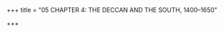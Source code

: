 +++
title = "05 CHAPTER 4: THE DECCAN AND THE SOUTH, 1400–1650"

+++


[^1]: Writing around 1600, the historian Firishta recorded that a Deccani was once asked whom he considered the greater person, the Prophet Muhammad or the shaikh. The Deccani replied, with some surprise at the question, that although the Prophet was undoubtedly a great man, Gisudaraz was a far superior order of being. John Briggs \(trans.\), *History of the Rise of the Mahomedan Power in India* \(1829; repr. Calcutta: Editions Indian, 1966, 4 vols\), vol. 2, pp. 245–6.

[^2]: Muhammad ‘Ali Samani, ed. S. N. Ahmad Qadri, *Siyar al-Muhammadi* \(1427; Hyderabad: Matbu‘ah I‘jaz Printing Press, 1969\), pp. 22–32. 

[^3]: Briggs \(trans.\), *History*, vol. 2, p. 234. 

[^4]: These no longer exist, but were described by the Spanish ambassador Gonzalez de Clavijo in 1404. See Guy le Strange \(trans.\), *Clavijo: Embassy to Tamerlane, 1403–1406* \(New York: Harper & Brothers, 1928\), p. 208.

[^5]: George Michell and Richard Eaton, *Firuzabad: Palace City of the Deccan* \(Oxford: Oxford University Press, 1992\), pp. 80–82.

[^6]: Phillip B. Wagoner, ‘“Sultan among Hindu Kings”: Dress, Titles, and the Islamicization of Hindu Culture at Vijayanagara’, *Journal of Asian Studies* 55, no. 4 \(Nov. 1996\), p. 862. 

[^7]: Ibid., p. 863. 

[^8]: Such borrowing, however, was by no means universal across India. While noting that courtiers at Vijayanagara had avidly adopted the cosmopolitan Persianate dress code, Shah Rukh’s ambassador was shocked to see that upper-class men along India’s coasts went bare-chested in public, which to his Central Asian sensibility rendered them virtually naked. In 1433, a Chinese visitor noted that people in Sri Lanka and the Malabar coast walked in public bare to the waist, as did elite Muslims of the nearby Maldive islands. Wearing elite Persianate apparel – long-sleeved tunics and tall headgear – was a matter of affiliating with a known, transregional style, regardless of one’s religious identity. See ibid., pp. 859, 865–6.

[^9]: These are the Mahanavami Dibba and the Ramachandra Temple. See John Fritz, George Michell and M. S. Nagaraja Rao, *Where Kings and Gods Meet: The Royal Centre at Vijayanagara, India* \(Tucson: University of Arizona Press, 1984\), pp. 99–102; Anna L. Dallapiccola, et al., *The Ramachandra Temple at Vijayanagara* \(New Delhi: Manohar, 1992\), pp. 83–5.

[^10]: ‘More than half of the more than 100 male figures depicted here’, writes George Michell, ‘are shown with prominent eyes, long noses and pointed beards; long ribbons in their hair flow outwards at either side. They wear pointed faceted caps with upturned rims, and upper garments with long sleeves, “cloud-collars” with multi-curved profiles, and waist belts hung with various items; their shoes have pointed ends.’ George Michell, ‘Migrations and Cultural Transmissions in the Deccan: Evidence of Monuments at Vijayanagara’, in Laura E. Parodi \(ed.\), *The Visual World of Muslim India: The Art, Culture and Society of the Deccan in the Early Modern Era* \(London: I. B. Tauris, 2014\), p. 80. See also Anna L. Dallapiccola, *The Great Platform at Vijayanagara: Architecture & Sculpture* \(New Delhi: Monahar, 2010\), pp. 36–7.

[^11]: T. V. Mahalingam, *Administration and Social life under Vijayanagar*, *Part II, Social Life* \(2nd edn, Madras: University of Madras, 1979\), p. 211; Briggs \(trans.\), *History*, vol. 3, p. 47.

[^12]: Robert Sewell, *A Forgotten Empire, Vijayanagara: A Contribution to the History of India* \(1900; repr. New Delhi: Publications Division, 1962\), p. 329. 

[^13]: Michell, ‘Migrations’, pp. 84–5.

[^14]: Briggs \(trans.\), *History*, vol. 2, p. 302. 

[^15]: Haroon Khan Sherwani, *The Bahmanis of the Deccan* \(2nd edn, 1977; repr. New Delhi: Munshiram Manoharlal, 1985\), p. 217.

[^16]: Richard M. Eaton and Phillip B. Wagoner, *Power, Memory, Architecture: Contested Sites on India’s Deccan Plateau, 1300–1600* \(New Delhi: Oxford University Press, 2014\), pp. 126–33. 

[^17]: Ibid., p. 134. 

[^18]: Deborah Hutton, *Art of the Court of Bijapur* \(Bloomington: Indiana University Press, 2006\), pp. 64–5, figure 2:12, plate 4; Emma Flatt, ‘The Authorship and Significance of the *Nujum al-'ulum*: A Sixteenth-Century Encyclopedia from Bijapur’, *Journal of the American Oriental Society* 131, no. 2 \(2011\), pp. 226, 235; idem, *Courts of the Deccan Sultanates: Living Well in the Persian Cosmopolis* \(Cambridge: Cambridge University Press, 2019\), ch. 5. 

[^19]: Eaton and Wagoner, *Power*, pp. 208–11.

[^20]: Ibid., pp. 211–13.

[^21]: Ibid. 

[^22]: Apparently hoping to strike it rich, the founding fathers of Golconda, Illinois \(named in 1817\) and Golconda, Nevada \(fl. 1898–1910\) certainly made this association. As the first town’s website proudly declared, ‘Golconda sparkles like a diamond on the banks of the mighty Ohio River.’

[^23]: An example of the *nayakwari*s’ mobility and integration with Persianate culture is Jagadeva Rao. A member of the party of *nayakwari* chieftains who had facilitated Ibrahim Qutb Shah’s return to Golconda and accession to the throne, Rao became the prime minister of the Qutb Shahi sultanate before moving first to Berar to take up service with the Imad Shahi sultan, and from there to Vijayanagara, where he became a commander. See H. K. Sherwani, *History of the Qutb Shahi Dynasty* \(New Delhi: Munshiram Manoharlal, 1974\), pp. 86, 88–91, 97, 99–104. 

[^24]: Eaton and Wagoner, *Power*, pp. 214–30. 

[^25]: George Michell, *The Vijayanagara Courtly Style: Incorporation and Synthesis in the Royal Architecture of Southern India, 15th–17th Centuries* \(New Delhi: Manohar, 1992\), pp. 65–9.

[^26]: Ajay Rao, ‘A New Perspective on the Royal Rama Cult at Vijayanagara’, in Yigal Bronner, Whitney Cox and Lawrence McCrea \(eds\), *South Asian Texts in History: Critical Engagements with Sheldon Pollock* \(Ann Arbor: Association for Asian Studies, 2011\), pp. 29–30. 

[^27]: Ibid., p. 30. 

[^28]: Deeds authenticated before Vitthala occurred sporadically, in 1408, 1493 and 1503. After 1516 they grew in frequency, keeping pace with those authenticated before Virupaksha, until 1544, after which all deeds were authenticated before Vitthala. Anila Verghese, *Religious Traditions at Vijayanagara as Revealed through Its Monuments* \(New Delhi: Manohar, 1995\), appendix A, pp. 141–54.

[^29]: A. V. Narasimha Murthy, *Coins and Currency System of Vijayanagara Empire* \(Varanasi: Numismatic Society of India, 1991\).

[^30]: Kathleen D. Morrison, ‘Naturalizing Disaster: From Drought to Famine in southern India’, in Garth Bawden and Richard M. Reycraft \(eds\), *Environmental Disaster and the Archaeology of Human Response* \(Albuquerque: Maxwell Museum of Anthropology, 2001\), p. 30. 

[^31]: Narasimha Murthy, *Coins.* 

[^32]: Sanjay Subrahmanyam, *The Political Economy of Commerce: Southern India, 1500–1650* \(Cambridge: Cambridge University Press, 1990\), pp. 94–8.

[^33]: Vijaya Ramaswamy, ‘Artisans in Vijayanagar Society’, *Indian Economic and Social History Review* 22, no. 4 \(1985\), p. 435. 

[^34]: Ibid., pp. 427, 435. 

[^35]: Carla M. Sinopoli, *The Political Economy of Craft Production: Crafting Empire in South India, c.1350–1650* \(Cambridge: Cambridge University Press, 2003\), pp. 285–90.

[^36]: Noboru Karashima, *Towards a New Formation: South Indian Society under Vijayanagar Rule* \(New Delhi: Oxford University Press, 1992\), pp. 49–50, 59, 64–5, 152–64; Venkata Raghotham, ‘Religious Networks and the Legitimation of Power in 14th c. South India: A Study of Kumara Kampana’s Politics of Intervention and Arbitration’, in Madhu Sen \(ed.\), *Studies in Religion and Change* \(New Delhi: Books and Books, 1983\), pp. 154–5.

[^37]: Burton Stein, *Vijayanagara*. *New Cambridge History of India*, vol. I:2 \(Cambridge: Cambridge University Press, 1989\), p. 51. 

[^38]: Ibid., pp. 89–90.

[^39]: Briggs, *History*, vol. 3, p. 47. 

[^40]: Henry Heras, *The Aravidu Dynasty of Vijayanagar* \(Madras: B. G. Paul & Co., 1927\), pp. 29–38. 

[^41]: Eaton and Wagoner, *Power*, pp. 85–9. 

[^42]: Cesare Federici, ‘Extracts of Master Caesar Frederike his Eighteene Yeeres Indian Observations’, in Samuel Purchas, *Hakluytus Posthumus, or Purchas his Pilgrimes* \(1625; repr. Glasgow: J. MacLehose and sons, 1905–7, 20 vols\), vol. 10, pp. 92–3, 97.

[^43]: See Michael Roberts, ‘The Military Revolution, 1560–1660’, in idem \(ed.\), *Essays in Swedish History* \(Minneapolis: University of Minnesota Press, 1967\); Geoffrey Parker, *The Military Revolution: Military Innovation and the Rise of the West* \(Cambridge: Cambridge University Press, 1988\); Clifford J. Rogers \(ed.\), *The Military Revolution Debate: Readings on the Military Transformation of Early Modern Europe* \(Boulder: Westview, 1995\); Jeremy Black, *Beyond the Military Revolution: War in the Seventeenth-Century World* \(New York: Palgrave Macmillan, 2011\).

[^44]: Rainer Daehnhardt, *The Bewitched Gun: The Introduction of the Firearm in the Far East by the Portuguese* \(Lisbon: Texto Editora, 1994\), pp. 38–9.

[^45]: Richard M. Eaton and Phillip B. Wagoner, ‘Warfare on the Deccan Plateau, 1450–1600: A Military Revolution in Early Modern India?’, in *Journal of World History* 25, no. 1 \(2014\), pp. 1–46. 

[^46]: Eaton and Wagoner, *Power*, pp. 251–2.

[^47]: Ibid., pp. 254–68.

[^48]: Eaton and Wagoner, ‘Warfare’, pp. 22–34.

[^49]: Heras, *Aravidu Dynasty*, pp. 221–2. 

[^50]: The state’s most famous and successful king, Krishna Raya, even issued gold coins with an image of Venkateśvara on one side and his own name on the other.

[^51]: The Aravidu kings were also following a path blazed by earlier migrations of Telugu-speakers southwards. From the early fifteenth century onwards, martial, mercantile and cultivating castes had been moving from the dry upland plateau of Andhra south into the Tamil country. These aggressive, mobile and land-hungry pioneers generally avoided the most densely populated areas of the south, preferring to open up uncultivated regions for growing rice, millets and dry crops that used the same sort of tank irrigation that characterizes the drier northern Deccan. Migrations extending from the mid fifteenth to the late eighteenth centuries left their mark on subsequent demographic patterns. By the late nineteenth century Telugu-speakers comprised from 15 per cent to nearly a quarter of the population in some parts of the Tamil south. Subrahmanyam, *Political Economy*, pp. 16–17.

[^52]: See Velcheru Narayana Rao, David Shulman and Sanjay Subrahmanyam, *Symbols of Substance: Court and State in Nayaka Period Tamilnadu* \(Delhi: Oxford University Press, 1992\), pp. 57–82.

[^53]: Lennart Bes, ‘Heirs of Vijayanagara: Court Politics in Early-Modern South India’ \(PhD dissertation, Radboud University, Nijmegen, 2018\), pp. 305–6.

[^54]: Arguments in this paragraph are drawn from Phillip B. Wagoner, *Tidings of the King: A Translation and Ethnohistorical Analysis of the* Rayavacakamu \(Honolulu: University of Hawaii Press, 1993\), pp. 10–50. 

[^55]: Subrahmanyam, *Political Economy*, p. 23. 

[^56]: The following is based on A. Sauliere, SJ, ‘The Revolt of the Southern Nayaks’, part 1: *Journal of Indian History* 42, no. 1 \(April 1964\), pp. 93–104; part 2: 44, no. 1 \(April 1966\), pp. 164–6. 

[^57]: Sauliere, ‘Revolt’, part 1, p. 95. 

[^58]: See Thomas R. Trautmann, *Elephants and Kings: An Environmental History* \(Chicago: University of Chicago Press, 2015\), esp. pp. 44–9, 68–70.

[^59]: The king’s career had a shadowy coda. According to Jesuit testimony, Śriranga III led a miserable life in Mysore, and around 1653 Kanthirava Narasaraja, having grown tired of his troublesome guest, left the king to his fate. Early the next year the latter managed to return to Vellore, but Tirumala, *nayaka* of Madurai, was so upset upon seeing that he ‘was again raising his head’ that he encouraged the sultan of Bijapur to drive him out of that city, which ‘Adil Shahi forces did in August 1654. ‘After wandering for six years in foreign states and alienating the neighbouring princes,’ recorded a contemporary missionary, the ‘poor’ king ‘withdrew into the last corner of his dominions still left to him’. That was Bednur, in the western plateau, where the *nayaka* of Ikkeri sheltered the powerless emperor, evidently hoping to use the latter’s nominal imperial status to help prosecute his own wars against his enemy to the south, the ruler of Mysore, one of Śriranga III’s former hosts. The last inscriptions issued in the name of Śriranga III are dated 1660, 1661 and finally 1669, just over a century after the Battle of Talikota. See Sauliere, ‘Revolt’, part 2, pp. 164–5, 169; K. D. Swaminathan, *The Nayakas of Ikkeri* \(Madras: P. Varadachary & Co., 1957\), pp. 90–92, 213; R. Sathyanatha Aiyar, *History of the Nayaks of Madura* \(Madras: University of Madras, 1980\), p. 98; H. K. Sherwani and P. M. Joshi \(eds\), *History of Medieval Deccan \(1295–1724\)*, vol. 1 \(Hyderabad: Government of Andhra Pradesh, 1973\), p. 137.

[^60]: Bes, ‘Heirs of Vijayanagara’, pp. 280, 294, 314.

[^61]: This was based on a type of land tenure geared towards furnishing the ruler with troops recruited and maintained by an *amaranayaka*, or the noble granted such a land holding. The term *amara* is derived from the Arabic–Persian *amr*, in the sense of ‘command’. *Amr* is also the root of *amir*, or commander. See Wagoner, *Tidings*, pp. 198–200. 

[^62]: Bes, ‘Heirs of Vijayanagara’, p. 293. 

[^63]: Russell Shorto, *The Island at the Center of the World: The Epic Story of Dutch Manhattan and the Forgotten Colony That Shaped America* \(New York: Vintage, 2005\).

[^64]: Henry Yule and Henri Cordier \(trans.\), *The Book of Ser Marco Polo* \(1871; repr. London: John Murray Ltd, 1975, 2 vols\), vol. 2, pp. 204, 235. Manned by 200 crewmen, each ship could carry up to 6,000 baskets of black pepper. Ibid., p. 250.

[^65]: In the mid fifteenth century Calicut collected a 2.7 per cent charge on the sale of all goods leaving its port. This rate was doubtless kept low by the availability of pepper at rival ports along the coast, rendering all of Malabar a buyer’s market. Stephen F. Dale, *Islamic Society on the South Asian Frontier: The Mappilas of Malabar, 1498–1922* \(Oxford: Clarendon Press, 1980\), p. 14.

[^66]: The poet, Tayan-Kannanar, was referring to Roman traders in Malabar. Andrew Dalby, *Dangerous Tastes: The Story of Spices* \(Berkeley: University of California Press, 2000\), p. 91.

[^67]: Susan Bayly, *Saints, Goddesses and Kings: Muslims and Christians in South Indian Society, 1700–1900* \(Cambridge: Cambridge University Press, 1989\), pp. 243–57.

[^68]: Malabar’s only seaport blessed with a natural harbour is Cochin, down the coast from Calicut. Ibn Battuta’s views on Calicut must be taken seriously. Unlike Marco Polo, he was not prone to exaggeration, and, having already visited ports throughout the Mediterranean, the Indian Ocean, and the South China Sea, he certainly had some basis for evaluating Calicut’s relative size.

[^69]: Sebastian R. Prange, *Monsoon Islam: Trade and Faith on the Medieval Malabar Coast* \(Cambridge: Cambridge University Press, 2018\), pp. 167–81; S. M. Mohamed Koya, ‘Matriliny and Malabar Muslims’, *Proceedings of the Indian History Congress* 40 \(1979\), pp. 419–31.

[^70]: This divided source of authority would generate dissension and violence for the next several hundred years. Bayly, *Saints*, p. 269.

[^71]: This was the *Tuhfat al-mujahidin* by Zain al-Malabari. See Prange, *Monsoon Islam*, pp. 143–7, 197; Dale, *Islamic Society*, pp. 50–56. 

[^72]: Prange, *Monsoon Islam*, pp. 221–2.

[^73]: Sewell, *Forgotten Empire*, p. 1. 

[^74]: Phillip B. Wagoner, ‘Money Use in the Deccan, *c*.1350–1687: The Role of Vijayanagara *hon*s in the Bahmani Currency System’, *Indian Economic and Social History Review* 51, no. 4 \(2014\), p. 472. 

[^75]: Ibid., p. 477.

[^76]: Eaton and Wagoner, *Power*, chs 3 and 4.  

